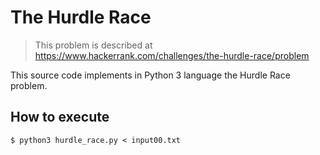 # The Hurdle Race

> This problem is described at https://www.hackerrank.com/challenges/the-hurdle-race/problem

This source code implements in Python 3 language the Hurdle Race problem.

## How to execute

```
$ python3 hurdle_race.py < input00.txt
```
